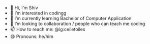 - 👋 Hi, I’m Shiv
- 👀 I’m interested in codingg
- 🌱 I’m currently learning Bachelor of Computer Application
- 💞️ I’m looking to collaboration / people who can teach me coding
- 📫 How to reach me: @ig:ceiletoiles
- 😄 Pronouns: he/him
